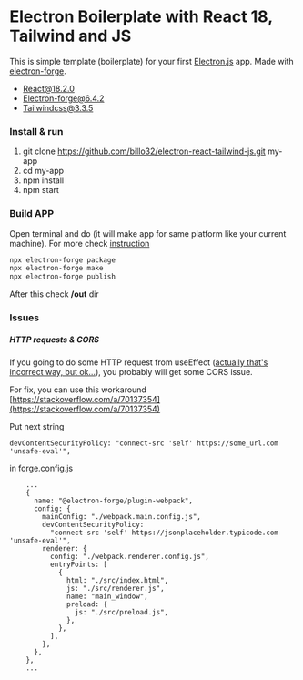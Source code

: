 # Electron Boilerplate with React 18, Tailwind and JS

This is simple template (boilerplate) for your first [Electron.js](https://www.electronjs.org/) app. Made with [electron-forge](https://www.electronforge.io/).

- React@18.2.0
- Electron-forge@6.4.2
- Tailwindcss@3.3.5

### Install & run

1. git clone https://github.com/billo32/electron-react-tailwind-js.git my-app
2. cd my-app
3. npm install
4. npm start

### Build APP

Open terminal and do (it will make app for same platform like your current machine). For more check [instruction](https://www.electronforge.io/cli#package)

```bash
npx electron-forge package
npx electron-forge make
npx electron-forge publish
```

After this check **/out** dir

### Issues

##### HTTP requests & CORS

If you going to do some HTTP request from useEffect ([actually that's incorrect way, but ok...](https://react.dev/reference/react/useEffect#what-are-good-alternatives-to-data-fetching-in-effects)), you probably will get some CORS issue.

For fix, you can use this workaround [https://stackoverflow.com/a/70137354](https://stackoverflow.com/a/70137354)

Put next string

```
devContentSecurityPolicy: "connect-src 'self' https://some_url.com 'unsafe-eval'",
```

in forge.config.js

```JS
    ...
    {
      name: "@electron-forge/plugin-webpack",
      config: {
        mainConfig: "./webpack.main.config.js",
        devContentSecurityPolicy:
          "connect-src 'self' https://jsonplaceholder.typicode.com 'unsafe-eval'",
        renderer: {
          config: "./webpack.renderer.config.js",
          entryPoints: [
            {
              html: "./src/index.html",
              js: "./src/renderer.js",
              name: "main_window",
              preload: {
                js: "./src/preload.js",
              },
            },
          ],
        },
      },
    },
    ...
```

